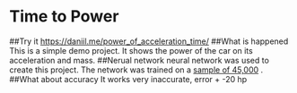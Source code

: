 # Time to Power
##Try it
https://daniil.me/power_of_acceleration_time/
##What is happened
This is a simple demo project. It shows the power of the car on its acceleration and mass.
##Nerual network
neural network was used to create this project. The network was trained on a [sample of 45,000](https://github.com/DaniilDem/power_of_acceleration_time/blob/master/nerual_network/db_auto.xlsx) .
##What about accuracy
It works very inaccurate, error + -20 hp
